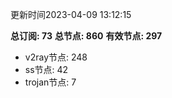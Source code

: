 更新时间2023-04-09 13:12:15

**总订阅: 73**
**总节点: 860**
**有效节点: 297**
- v2ray节点: 248
- ss节点: 42
- trojan节点: 7
